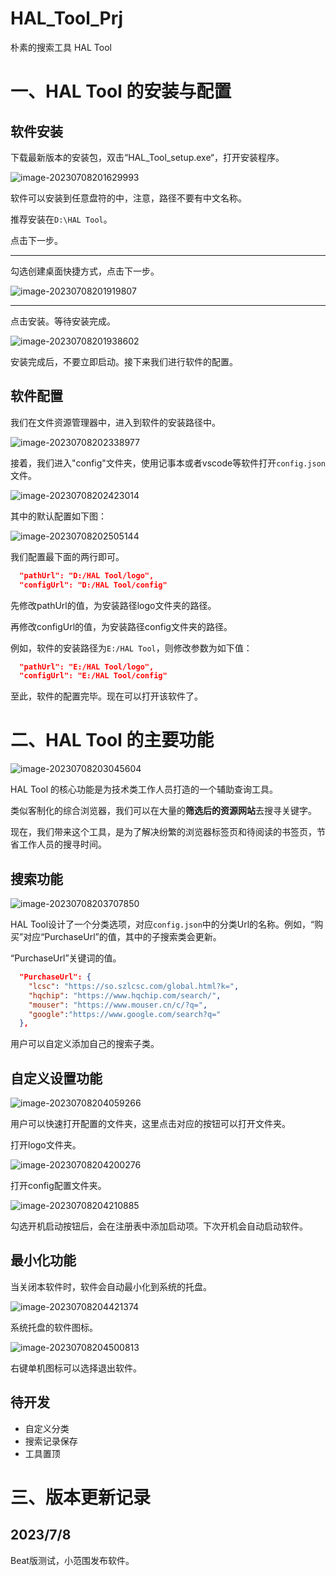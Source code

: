 # HAL_Tool_Prj
朴素的搜索工具 HAL Tool



# 一、HAL Tool 的安装与配置

## 软件安装

下载最新版本的安装包，双击“HAL_Tool_setup.exe“，打开安装程序。

![image-20230708201629993](https://img2023.cnblogs.com/blog/1423856/202307/1423856-20230708201631320-92024140.png)

软件可以安装到任意盘符的中，注意，路径不要有中文名称。

推荐安装在`D:\HAL Tool`。

点击下一步。

------

勾选创建桌面快捷方式，点击下一步。



![image-20230708201919807](https://img2023.cnblogs.com/blog/1423856/202307/1423856-20230708201919423-1320689634.png)



------

点击安装。等待安装完成。



![image-20230708201938602](https://img2023.cnblogs.com/blog/1423856/202307/1423856-20230708205207952-334779416.png)

安装完成后，不要立即启动。接下来我们进行软件的配置。

## 软件配置

我们在文件资源管理器中，进入到软件的安装路径中。

![image-20230708202338977](https://img2023.cnblogs.com/blog/1423856/202307/1423856-20230708202338581-2076504779.png)



接着，我们进入"config"文件夹，使用记事本或者vscode等软件打开`config.json`文件。

![image-20230708202423014](https://img2023.cnblogs.com/blog/1423856/202307/1423856-20230708202422588-1164085646.png)

其中的默认配置如下图：

![image-20230708202505144](https://img2023.cnblogs.com/blog/1423856/202307/1423856-20230708202504791-168760404.png)

我们配置最下面的两行即可。

```json
  "pathUrl": "D:/HAL Tool/logo",
  "configUrl": "D:/HAL Tool/config"
```

先修改pathUrl的值，为安装路径logo文件夹的路径。

再修改configUrl的值，为安装路径config文件夹的路径。

例如，软件的安装路径为`E:/HAL Tool`，则修改参数为如下值：

```json
  "pathUrl": "E:/HAL Tool/logo",
  "configUrl": "E:/HAL Tool/config"
```

至此，软件的配置完毕。现在可以打开该软件了。

# 二、HAL Tool 的主要功能

![image-20230708203045604](https://img2023.cnblogs.com/blog/1423856/202307/1423856-20230708203045213-1674414131.png)

HAL Tool 的核心功能是为技术类工作人员打造的一个辅助查询工具。

类似客制化的综合浏览器，我们可以在大量的**筛选后的资源网站**去搜寻关键字。

现在，我们带来这个工具，是为了解决纷繁的浏览器标签页和待阅读的书签页，节省工作人员的搜寻时间。

## 搜索功能

![image-20230708203707850](https://img2023.cnblogs.com/blog/1423856/202307/1423856-20230708203707360-978035584.png)

HAL Tool设计了一个分类选项，对应`config.json`中的分类Url的名称。例如，“购买”对应“PurchaseUrl”的值，其中的子搜索类会更新。

“PurchaseUrl”关键词的值。

```json
  "PurchaseUrl": {
    "lcsc": "https://so.szlcsc.com/global.html?k=",
    "hqchip": "https://www.hqchip.com/search/",
    "mouser": "https://www.mouser.cn/c/?q=",
    "google":"https://www.google.com/search?q="
  },
```

用户可以自定义添加自己的搜索子类。

## 自定义设置功能

![image-20230708204059266](https://img2023.cnblogs.com/blog/1423856/202307/1423856-20230708204058864-1081337752.png)

用户可以快速打开配置的文件夹，这里点击对应的按钮可以打开文件夹。

打开logo文件夹。

![image-20230708204200276](https://img2023.cnblogs.com/blog/1423856/202307/1423856-20230708204159858-724245903.png)



打开config配置文件夹。

![image-20230708204210885](https://img2023.cnblogs.com/blog/1423856/202307/1423856-20230708204210490-1703201882.png)





勾选开机启动按钮后，会在注册表中添加启动项。下次开机会自动启动软件。

## 最小化功能

当关闭本软件时，软件会自动最小化到系统的托盘。

![image-20230708204421374](https://img2023.cnblogs.com/blog/1423856/202307/1423856-20230708204420935-41744409.png)

系统托盘的软件图标。

![image-20230708204500813](https://img2023.cnblogs.com/blog/1423856/202307/1423856-20230708204500302-1051554186.png)



右键单机图标可以选择退出软件。

## 待开发

- 自定义分类
- 搜索记录保存
- 工具置顶

# 三、版本更新记录

## 2023/7/8

Beat版测试，小范围发布软件。
